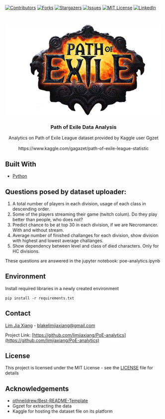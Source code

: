 [![Contributors][contributors-shield]][contributors-url]
[![Forks][forks-shield]][forks-url]
[![Stargazers][stars-shield]][stars-url]
[![Issues][issues-shield]][issues-url]
[![MIT License][license-shield]][license-url]
[![LinkedIn][linkedin-shield]][linkedin-url]


<!-- PROJECT LOGO -->
<br />
<p align="center">  
  <a href="https://github.com/limjiaxiang/PoE-analytics">
    <img src="pathofexile.png" alt="Logo" width="500" height="295">
  </a>
  
  <h3 align="center">Path of Exile Data Analysis</h3>

  <p align="center">
     Analytics on Path of Exile League dataset provided by Kaggle user Ggzet<br>
     <br>
     https://www.kaggle.com/gagazet/path-of-exile-league-statistic 
  </p>
</p>


## Built With
* [Python](https://www.python.org)

## Questions posed by dataset uploader:
1. A total number of players in each division, usage of each class in descending order.
2. Some of the players streaming their game (twitch colum). Do they play better than people, who does not?
3. Predict chance to be at top 30 in each division, if we are Necromancer. With and without stream.
4. Average number of finished challanges for each division, show division with highest and lowest average challanges.
5. Show dependency between level and class of died characters. Only for HC divisions.

These questions are answered in the jupyter notebook: poe-analytics.ipynb

## Environment

Install required libraries in a newly created environment
```
pip install -r requirements.txt
```

<!-- CONTACT -->
## Contact

[Lim Jia Xiang](https://linkedin.com/in/limjiaxiang) - blakelimjiaxiang@gmail.com

Project Link: [https://github.com/limjiaxiang/PoE-analytics](https://github.com/limjiaxiang/PoE-analytics)

## License

This project is licensed under the MIT License - see the [LICENSE](LICENSE) file for details

<!-- ACKNOWLEDGEMENTS -->
## Acknowledgements
* [othneildrew/Best-README-Template](https://github.com/othneildrew/Best-README-Template/blob/master/README.md)
* Ggzet for extracting the data
* Kaggle for hosting the dataset file on its platform

<!-- MARKDOWN LINKS & IMAGES -->
<!-- https://www.markdownguide.org/basic-syntax/#reference-style-links -->
[contributors-shield]: https://img.shields.io/github/contributors/limjiaxiang/PoE-analytics.svg?style=flat-square
[contributors-url]: https://github.com/limjiaxiang/PoE-analytics/graphs/contributors
[forks-shield]: https://img.shields.io/github/forks/limjiaxiang/PoE-analytics.svg?style=flat-square
[forks-url]: https://github.com/limjiaxiang/PoE-analytics/network/members
[stars-shield]: https://img.shields.io/github/stars/limjiaxiang/PoE-analytics.svg?style=flat-square
[stars-url]: https://github.com/limjiaxiang/PoE-analytics/stargazers
[issues-shield]: https://img.shields.io/github/issues/limjiaxiang/PoE-analytics.svg?style=flat-square
[issues-url]: https://github.com/limjiaxiang/PoE-analytics/issues
[license-shield]: https://img.shields.io/github/license/limjiaxiang/PoE-analytics.svg?style=flat-square
[license-url]: https://github.com/limjiaxiang/PoE-analytics/blob/master/LICENSE.txt
[linkedin-shield]: https://img.shields.io/badge/-LinkedIn-black.svg?style=flat-square&logo=linkedin&colorB=555
[linkedin-url]: https://linkedin.com/in/limjiaxiang

